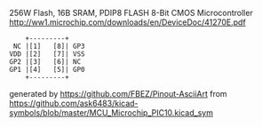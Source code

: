 256W Flash, 16B SRAM, PDIP8
FLASH 8-Bit CMOS Microcontroller
http://ww1.microchip.com/downloads/en/DeviceDoc/41270E.pdf


	    +---------+
	 NC |[1]   [8]| GP3
	VDD |[2]   [7]| VSS
	GP2 |[3]   [6]| NC
	GP1 |[4]   [5]| GP0
	    +---------+


generated by https://github.com/FBEZ/Pinout-AsciiArt from https://github.com/ask6483/kicad-symbols/blob/master/MCU_Microchip_PIC10.kicad_sym